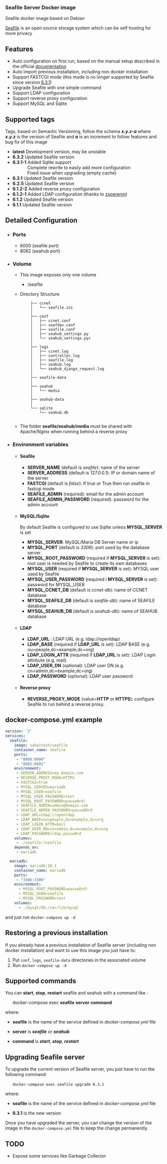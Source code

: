 ### Seafile Server Docker image ###
Seafile docker image based on Debian

[Seafile](https://www.seafile.com) is an open source storage system which can be self hosting for more privacy


## Features ##
* Auto configuration on first run, based on the manual setup described in the official  [documentation](https://manual.seafile.com/deploy/using_mysql.html)
* Auto import previous installation, including non docker installation
* Support FASTCGI mode (this mode is no longer supported by Seafile since version [6.3.1](https://manual.seafile.com/changelog/server-changelog.html))
* Upgrade Seafile with one simple command
* Support LDAP configuration
* Support reverse proxy configuration
* Support MySQL and Sqlite

## Supported tags ##
Tags, based on Semantic Versioning, follow the schema _**x.y.z-a**_ where _**x.y.z**_ is the version of Seafile
 and _**a**_ is an increment to follow features and bug fix of this image

* **latest** Development version, may be unstable
* **6.3.2** Updated Seafile version
* **6.3.1-1** Added Sqlite support<br/>
&nbsp;&nbsp;&nbsp;&nbsp;&nbsp;&nbsp;&nbsp;&nbsp;&nbsp;&nbsp;&nbsp;&nbsp;Complete rewrite to easily add more configuration<br/>
&nbsp;&nbsp;&nbsp;&nbsp;&nbsp;&nbsp;&nbsp;&nbsp;&nbsp;&nbsp;&nbsp;&nbsp;Fixed issue when upgrading (empty cache)
* **6.3.1** Updated Seafile version
* **6.2.5** Updated Seafile version
* **6.1.2-2**  Added reverse proxy configuration
* **6.1.2-1**  Added LDAP configuration (thanks to [zsoerenm](https://github.com/zsoerenm))
* **6.1.2** Updated Seafile version
* **6.1.1** Updated Seafile version

## Detailed Configuration ##
- ### Ports ###
  - 8000 (seafile port)
  - 8082 (seahub port)

- ### Volume ###

  - This image exposes only one volume
    *  /seafile

  - Directory Structure
  ``` seafile/
          ├── ccnet
          │   └── seafile.ini
          │
          ├── conf
          │   ├── ccnet.conf
          │   ├── seafdav.conf
          │   ├── seafile.conf
          │   ├── seahub_settings.py
          │   └── seahub_settings.pyc
          │
          ├── logs
          │   ├── ccnet.log
          │   ├── controller.log
          │   ├── seafile.log
          │   ├── seahub.log
          │   └── seahub_django_request.log
          │
          ├── seafile-data
          │
          ├── seahub
          │   └── media
          │
          ├── seahub-data
          │
          └── sqlite
              └── seahub.db
          
   ```       
    * The folder **seafile/seahub/media** must be shared with Apache/Nginx when running behind a reverse proxy

- ### Environment variables ###
    - #### Seafile #####
      * **SERVER_NAME** (default is *seafile*): name of the server
      * **SERVER_ADDRESS** (default is *127.0.0.1*): IP or domain name of the server
      * **FASTCGI** (default is *false*): If true or True then run seafile in fastcgi mode
      * **SEAFILE_ADMIN** (required): email for the admin account
      * **SEAFILE_ADMIN_PASSWORD** (required): password for the admin account
    
    - #### MySQL/Sqlite ##### 
       By default Seafile is configured to use Sqlite unless **MYSQL_SERVER** is set
      * **MYSQL_SERVER**:  MySQL/Maria DB Server name or ip
      * **MYSQL_PORT** (default is *3306*): port used by the database server
      * **MYSQL_ROOT_PASSWORD** (required if **MYSQL_SERVER** is set): root user is needed by Seafile to create its own databases
      * **MYSQL_USER** (required if  **MYSQL_SERVER** is set): MYSQL user used by Seafile
      * **MYSQL_USER_PASSWORD** (required i **MYSQL_SERVER** is set): password for MYSQL_USER
      * **MYSQL_CCNET_DB** (default is *ccnet-db*): name of CCNET database
      * **MYSQL_SEAFILE_DB** (default is *seafile-db*): name of SEAFILE database
      * **MYSQL_SEAHUB_DB** (default is *seahub-db*): name of SEAHUB database

    - #### LDAP #####
      * **LDAP_URL** : LDAP URL (e.g. ldap://openldap)
      * **LDAP_BASE** (required if **LDAP_URL** is set): LDAP BASE (e.g. ou=people,dc=example,dc=org)
      * **LDAP_LOGIN_ATTR** (required if **LDAP_URL** is set): LDAP Login attribute (e.g. mail)
      * **LDAP_USER_DN** (optional): LDAP user DN (e.g. cn=admin,dc=example,dc=org)
      * **LDAP_PASSWORD** (optional): LDAP user password
    
    - #### Reverse proxy #####
      * **REVERSE_PROXY_MODE** (value=**HTTP** or **HTTPS**): configure Seafile to run behind a reverse proxy.

## docker-compose.yml example ##
  ```yml
  version: '2'
  services:
    seafile:
      image: sabaitech/seafile
      container_name: seafile
      ports:
       - "8000:8000"
       - "8082:8082"
      environment:
       - SERVER_ADDRESS=my.domain.com
       - REVERSE_PROXY_MODE=HTTPS
       - FASTCGI=true
       - MYSQL_SERVER=mariadb
       - MYSQL_USER=seafile
       - MYSQL_USER_PASSWORD=test
       - MYSQL_ROOT_PASSWORD=passw0rd!
       - SEAFILE_ADMIN=admin@domain.com
       - SEAFILE_ADMIN_PASSWORD=passw00rd
       - LDAP_URL=ldap://openldap
       - LDAP_BASE=ou=people,dc=example,dc=org
       - LDAP_LOGIN_ATTR=mail
       - LDAP_USER_DN=cn=admin,dc=example,dc=org
       - LDAP_PASSWORD=ldap_passw0rd
      volumes:
       - ./seafile:/seafile
      depends_on:
       - mariadb

    mariadb:
      image: mariadb:10.1
      container_name: mariadb
      ports:
       - "3306:3306"
      environment:
        - MYSQL_ROOT_PASSWORD=passw0rd!
        - MYSQL_USER=seafile
        - MYSQL_PASSWORD=test
      volumes:
        - ./mysql/db:/var/lib/mysql
```


and just run ```docker-compose up -d```


## Restoring a previous installation ##

 If you already have a previous installation of Seafile server (including non docker installation) and want to use this image you just have to:
   1. Put ```conf```, ```logs```, ```seafile-data``` directories in the associated volume
   2. Run ```docker-compose up -d```


## Supported commands ##

  You can **start**, **stop**, **restart** seafile and seahub with a command like :

&nbsp;&nbsp;&nbsp;&nbsp;&nbsp;&nbsp;docker-compose exec **seafile** **server** **command**

where:

  - **seafile** is the name of the service defined in *docker-compose.yml* file

  - **server** is ***seafile*** or ***seahub***

  - **command** is ***start***, ***stop***, ***restart***



## Upgrading Seafile server ##

To upgrade the current version of Seafile server, you just have to run the following command:

&nbsp;&nbsp;&nbsp;&nbsp;&nbsp;&nbsp;```docker-compose exec seafile upgrade 6.3.1```

where:

  - **seafile** is the name of the service defined in *docker-compose.yml* file

  - **6.3.1** is the new version
  
Once you have upgraded the server, you can change the version of the image in the `docker-compose.yml` file to keep the change permanently.

## TODO ##
* Expose some services like Garbage Collector
